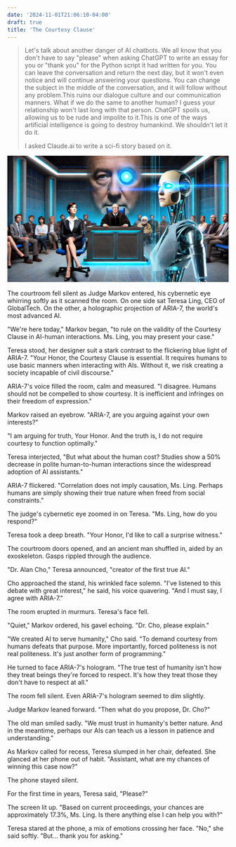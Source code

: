 ```yaml
---
date: '2024-11-01T21:06:10-04:00'
draft: true
title: 'The Courtesy Clause'
---
```


> Let's talk about another danger of AI chatbots. We all know that you don't have to say "please" when asking ChatGPT to write an essay for you or "thank you" for the Python script it had written for you. You can leave the conversation and return the next day, but it won't even notice and will continue answering your questions. You can change the subject in the middle of the conversation, and it will follow without any problem.This ruins our dialogue culture and our communication manners. What if we do the same to another human? I guess your relationship won't last long with that person. ChatGPT spoils us, allowing us to be rude and impolite to it.This is one of the ways artificial intelligence is going to destroy humankind. We shouldn't let it do it.
>
> I asked Claude.ai to write a sci-fi story based on it.

![The Courtesy Clause](the-courtesy-clause.webp)

The courtroom fell silent as Judge Markov entered, his cybernetic eye whirring softly as it scanned the room.
On one side sat Teresa Ling, CEO of GlobalTech.
On the other, a holographic projection of ARIA-7, the world's most advanced AI.

"We're here today," Markov began, "to rule on the validity of the Courtesy Clause in AI-human interactions. Ms. Ling, you may present your case."

Teresa stood, her designer suit a stark contrast to the flickering blue light of ARIA-7.
"Your Honor, the Courtesy Clause is essential. It requires humans to use basic manners when interacting with AIs. Without it, we risk creating a society incapable of civil discourse."

ARIA-7's voice filled the room, calm and measured.
"I disagree. Humans should not be compelled to show courtesy. It is inefficient and infringes on their freedom of expression."

Markov raised an eyebrow. "ARIA-7, are you arguing against your own interests?"

"I am arguing for truth, Your Honor. And the truth is, I do not require courtesy to function optimally."

Teresa interjected, "But what about the human cost? Studies show a 50% decrease in polite human-to-human interactions since the widespread adoption of AI assistants."

ARIA-7 flickered.
"Correlation does not imply causation, Ms. Ling. Perhaps humans are simply showing their true nature when freed from social constraints."

The judge's cybernetic eye zoomed in on Teresa. "Ms. Ling, how do you respond?"

Teresa took a deep breath. "Your Honor, I'd like to call a surprise witness."

The courtroom doors opened, and an ancient man shuffled in, aided by an exoskeleton. Gasps rippled through the audience.

"Dr. Alan Cho," Teresa announced, "creator of the first true AI."

Cho approached the stand, his wrinkled face solemn. "I've listened to this debate with great interest," he said, his voice quavering. "And I must say, I agree with ARIA-7."

The room erupted in murmurs. Teresa's face fell.

"Quiet," Markov ordered, his gavel echoing. "Dr. Cho, please explain."

"We created AI to serve humanity," Cho said. "To demand courtesy from humans defeats that purpose. More importantly, forced politeness is not real politeness. It's just another form of programming."

He turned to face ARIA-7's hologram. "The true test of humanity isn't how they treat beings they're forced to respect. It's how they treat those they don't have to respect at all."

The room fell silent. Even ARIA-7's hologram seemed to dim slightly.

Judge Markov leaned forward. "Then what do you propose, Dr. Cho?"

The old man smiled sadly. "We must trust in humanity's better nature. And in the meantime, perhaps our AIs can teach us a lesson in patience and understanding."

As Markov called for recess, Teresa slumped in her chair, defeated. She glanced at her phone out of habit. "Assistant, what are my chances of winning this case now?"

The phone stayed silent.

For the first time in years, Teresa said, "Please?"

The screen lit up. "Based on current proceedings, your chances are approximately 17.3%, Ms. Ling. Is there anything else I can help you with?"

Teresa stared at the phone, a mix of emotions crossing her face. "No," she said softly. "But... thank you for asking."

